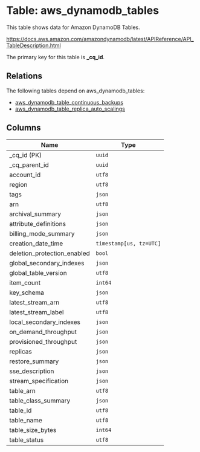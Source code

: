 # Table: aws_dynamodb_tables

This table shows data for Amazon DynamoDB Tables.

https://docs.aws.amazon.com/amazondynamodb/latest/APIReference/API_TableDescription.html

The primary key for this table is **_cq_id**.

## Relations

The following tables depend on aws_dynamodb_tables:
  - [aws_dynamodb_table_continuous_backups](aws_dynamodb_table_continuous_backups.md)
  - [aws_dynamodb_table_replica_auto_scalings](aws_dynamodb_table_replica_auto_scalings.md)

## Columns

| Name          | Type          |
| ------------- | ------------- |
|_cq_id (PK)|`uuid`|
|_cq_parent_id|`uuid`|
|account_id|`utf8`|
|region|`utf8`|
|tags|`json`|
|arn|`utf8`|
|archival_summary|`json`|
|attribute_definitions|`json`|
|billing_mode_summary|`json`|
|creation_date_time|`timestamp[us, tz=UTC]`|
|deletion_protection_enabled|`bool`|
|global_secondary_indexes|`json`|
|global_table_version|`utf8`|
|item_count|`int64`|
|key_schema|`json`|
|latest_stream_arn|`utf8`|
|latest_stream_label|`utf8`|
|local_secondary_indexes|`json`|
|on_demand_throughput|`json`|
|provisioned_throughput|`json`|
|replicas|`json`|
|restore_summary|`json`|
|sse_description|`json`|
|stream_specification|`json`|
|table_arn|`utf8`|
|table_class_summary|`json`|
|table_id|`utf8`|
|table_name|`utf8`|
|table_size_bytes|`int64`|
|table_status|`utf8`|